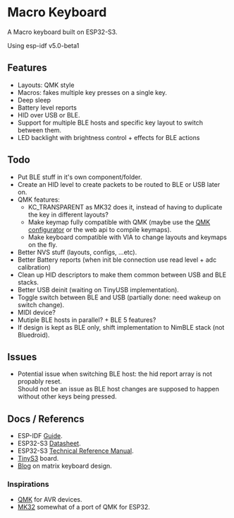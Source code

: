 # Macro Keyboard

A Macro keyboard built on ESP32-S3.    

Using esp-idf v5.0-beta1


## Features

- Layouts: QMK style
- Macros: fakes multiple key presses on a single key.
- Deep sleep
- Battery level reports
- HID over USB or BLE.
- Support for multiple BLE hosts and specific key layout to switch between them.
- LED backlight with brightness control + effects for BLE actions


## Todo

- Put BLE stuff in it's own component/folder.
- Create an HID level to create packets to be routed to BLE or USB later on.
- QMK features:
	- KC_TRANSPARENT as MK32 does it, instead of having to duplicate the key in different layouts?
	- Make keymap fully compatible with QMK (maybe use the [QMK configurator](https://github.com/qmk/qmk_configurator) or the web api to compile keymaps).
	- Make keyboard compatible with VIA to change layouts and keymaps on the fly.
- Better NVS stuff (layouts, configs, ...etc).
- Better Battery reports (when init ble connection use read level + adc calibration)
- Clean up HID descriptors to make them common between USB and BLE stacks.
- Better USB deinit (waiting on TinyUSB implementation).
- Toggle switch between BLE and USB (partially done: need wakeup on switch change).
- MIDI device?
- Mutiple BLE hosts in parallel? + BLE 5 features?
- If design is kept as BLE only, shift implementation to NimBLE stack (not Bluedroid).


## Issues

- Potential issue when switching BLE host: the hid report array is not propably reset.  
Should not be an issue as BLE host changes are supposed to happen without other keys being pressed.


## Docs / Referencs

- ESP-IDF [Guide](https://docs.espressif.com/projects/esp-idf/en/v4.4.2/esp32s3/index.html).
- ESP32-S3 [Datasheet](https://www.espressif.com/sites/default/files/documentation/esp32-s3_datasheet_en.pdf).
- ESP32-S3 [Technical Reference Manual](https://www.espressif.com/sites/default/files/documentation/esp32-s3_technical_reference_manual_en.pdf).
- [TinyS3](https://esp32s3.com/index.html#home) board.
- [Blog](http://blog.komar.be/how-to-make-a-keyboard-the-matrix/) on matrix keyboard design. 

### Inspirations

- [QMK](https://github.com/qmk/qmk_firmware/) for AVR devices.
- [MK32](https://github.com/Galzai/MK32) somewhat of a port of QMK for ESP32.
